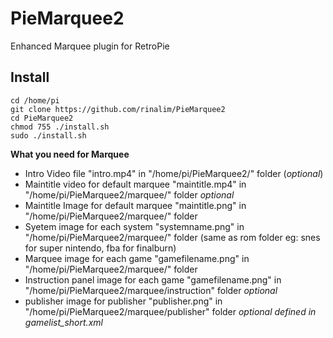 # PieMarquee2
Enhanced Marquee plugin for RetroPie

## Install
```
cd /home/pi
git clone https://github.com/rinalim/PieMarquee2
cd PieMarquee2
chmod 755 ./install.sh
sudo ./install.sh
```

**What you need for Marquee** 

  * Intro Video file "intro.mp4" in "/home/pi/PieMarquee2/" folder (*optional*)
  * Maintitle video for default marquee "maintitle.mp4" in "/home/pi/PieMarquee2/marquee/" folder *optional*
  * Maintitle Image for default marquee "maintitle.png" in "/home/pi/PieMarquee2/marquee/" folder
  * Syetem image for each system "systemname.png" in "/home/pi/PieMarquee2/marquee/" folder (same as rom folder eg: snes for super nintendo, fba for finalburn)
  * Marquee image for each game "gamefilename.png" in "/home/pi/PieMarquee2/marquee/" folder
  * Instruction panel image for each game "gamefilename.png" in "/home/pi/PieMarquee2/marquee/instruction" folder *optional*
  * publisher image for publisher "publisher.png" in "/home/pi/PieMarquee2/marquee/publisher" folder *optional defined in gamelist_short.xml* 
  
  

  
  
